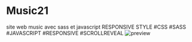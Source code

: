 # Music21
site web music avec sass et javascript RESPONSIVE STYLE
#CSS #SASS #JAVASCRIPT #RESPONSIVE #SCROLLREVEAL
![preview](https://user-images.githubusercontent.com/75976059/137130188-7c3399e1-7d72-4941-bf46-9121990a5690.png)
